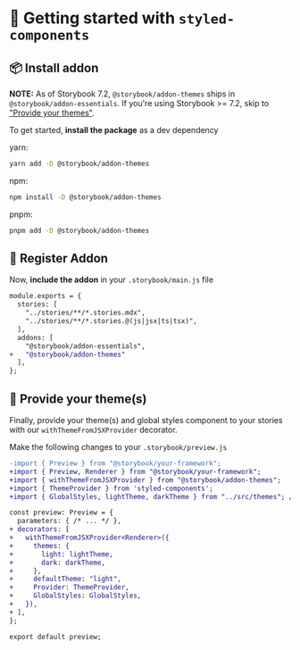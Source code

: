 # 🏁 Getting started with `styled-components`

## 📦 Install addon

**NOTE:** As of Storybook 7.2, `@storybook/addon-themes` ships in `@storybook/addon-essentials`. If you're using Storybook >= 7.2, skip to ["Provide your themes"](#🎨-provide-your-themes).

To get started, **install the package** as a dev dependency

yarn:

```zsh
yarn add -D @storybook/addon-themes
```

npm:

```zsh
npm install -D @storybook/addon-themes
```

pnpm:

```zsh
pnpm add -D @storybook/addon-themes
```

## 🧩 Register Addon

Now, **include the addon** in your `.storybook/main.js` file

```diff
module.exports = {
  stories: [
    "../stories/**/*.stories.mdx",
    "../stories/**/*.stories.@(js|jsx|ts|tsx)",
  ],
  addons: [
    "@storybook/addon-essentials",
+   "@storybook/addon-themes"
  ],
};
```

## 🎨 Provide your theme(s)

Finally, provide your theme(s) and global styles component to your stories with our `withThemeFromJSXProvider` decorator.

Make the following changes to your `.storybook/preview.js`

```diff
-import { Preview } from "@storybook/your-framework";
+import { Preview, Renderer } from "@storybook/your-framework";
+import { withThemeFromJSXProvider } from "@storybook/addon-themes";
+import { ThemeProvider } from 'styled-components';
+import { GlobalStyles, lightTheme, darkTheme } from "../src/themes"; // import your custom theme configs

const preview: Preview = {
  parameters: { /* ... */ },
+ decorators: [
+   withThemeFromJSXProvider<Renderer>({
+     themes: {
+       light: lightTheme,
+       dark: darkTheme,
+     },
+     defaultTheme: "light",
+     Provider: ThemeProvider,
+     GlobalStyles: GlobalStyles,
+   }),
+ ],
};

export default preview;
```
